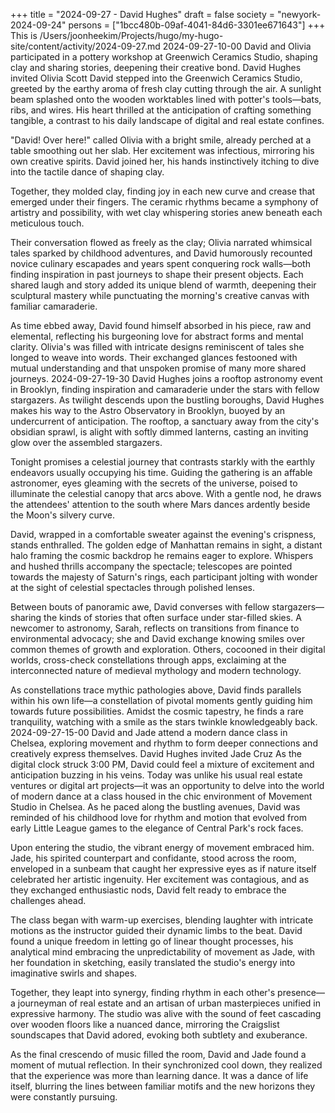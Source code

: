 +++
title = "2024-09-27 - David Hughes"
draft = false
society = "newyork-2024-09-24"
persons = ["1bcc480b-09af-4041-84d6-3301ee671643"]
+++
This is /Users/joonheekim/Projects/hugo/my-hugo-site/content/activity/2024-09-27.md
2024-09-27-10-00
David and Olivia participated in a pottery workshop at Greenwich Ceramics Studio, shaping clay and sharing stories, deepening their creative bond.
David Hughes invited Olivia Scott
David stepped into the Greenwich Ceramics Studio, greeted by the earthy aroma of fresh clay cutting through the air. A sunlight beam splashed onto the wooden worktables lined with potter's tools—bats, ribs, and wires. His heart thrilled at the anticipation of crafting something tangible, a contrast to his daily landscape of digital and real estate confines.

"David! Over here!" called Olivia with a bright smile, already perched at a table smoothing out her slab. Her excitement was infectious, mirroring his own creative spirits. David joined her, his hands instinctively itching to dive into the tactile dance of shaping clay.

Together, they molded clay, finding joy in each new curve and crease that emerged under their fingers. The ceramic rhythms became a symphony of artistry and possibility, with wet clay whispering stories anew beneath each meticulous touch. 

Their conversation flowed as freely as the clay; Olivia narrated whimsical tales sparked by childhood adventures, and David humorously recounted novice culinary escapades and years spent conquering rock walls—both finding inspiration in past journeys to shape their present objects. Each shared laugh and story added its unique blend of warmth, deepening their sculptural mastery while punctuating the morning's creative canvas with familiar camaraderie.

As time ebbed away, David found himself absorbed in his piece, raw and elemental, reflecting his burgeoning love for abstract forms and mental clarity. Olivia's was filled with intricate designs reminiscent of tales she longed to weave into words. Their exchanged glances festooned with mutual understanding and that unspoken promise of many more shared journeys.
2024-09-27-19-30
David Hughes joins a rooftop astronomy event in Brooklyn, finding inspiration and camaraderie under the stars with fellow stargazers.
As twilight descends upon the bustling boroughs, David Hughes makes his way to the Astro Observatory in Brooklyn, buoyed by an undercurrent of anticipation. The rooftop, a sanctuary away from the city's obsidian sprawl, is alight with softly dimmed lanterns, casting an inviting glow over the assembled stargazers. 

Tonight promises a celestial journey that contrasts starkly with the earthly endeavors usually occupying his time. Guiding the gathering is an affable astronomer, eyes gleaming with the secrets of the universe, poised to illuminate the celestial canopy that arcs above. With a gentle nod, he draws the attendees' attention to the south where Mars dances ardently beside the Moon's silvery curve. 

David, wrapped in a comfortable sweater against the evening's crispness, stands enthralled. The golden edge of Manhattan remains in sight, a distant halo framing the cosmic backdrop he remains eager to explore. Whispers and hushed thrills accompany the spectacle; telescopes are pointed towards the majesty of Saturn's rings, each participant jolting with wonder at the sight of celestial spectacles through polished lenses. 

Between bouts of panoramic awe, David converses with fellow stargazers—sharing the kinds of stories that often surface under star-filled skies. A newcomer to astronomy, Sarah, reflects on transitions from finance to environmental advocacy; she and David exchange knowing smiles over common themes of growth and exploration. Others, cocooned in their digital worlds, cross-check constellations through apps, exclaiming at the interconnected nature of medieval mythology and modern technology.

As constellations trace mythic pathologies above, David finds parallels within his own life—a constellation of pivotal moments gently guiding him towards future possibilities. Amidst the cosmic tapestry, he finds a rare tranquility, watching with a smile as the stars twinkle knowledgeably back.
2024-09-27-15-00
David and Jade attend a modern dance class in Chelsea, exploring movement and rhythm to form deeper connections and creatively express themselves.
David Hughes invited Jade Cruz
As the digital clock struck 3:00 PM, David could feel a mixture of excitement and anticipation buzzing in his veins. Today was unlike his usual real estate ventures or digital art projects—it was an opportunity to delve into the world of modern dance at a class housed in the chic environment of Movement Studio in Chelsea. As he paced along the bustling avenues, David was reminded of his childhood love for rhythm and motion that evolved from early Little League games to the elegance of Central Park's rock faces.

Upon entering the studio, the vibrant energy of movement embraced him. Jade, his spirited counterpart and confidante, stood across the room, enveloped in a sunbeam that caught her expressive eyes as if nature itself celebrated her artistic ingenuity. Her excitement was contagious, and as they exchanged enthusiastic nods, David felt ready to embrace the challenges ahead.

The class began with warm-up exercises, blending laughter with intricate motions as the instructor guided their dynamic limbs to the beat. David found a unique freedom in letting go of linear thought processes, his analytical mind embracing the unpredictability of movement as Jade, with her foundation in sketching, easily translated the studio's energy into imaginative swirls and shapes.

Together, they leapt into synergy, finding rhythm in each other's presence—a journeyman of real estate and an artisan of urban masterpieces unified in expressive harmony. The studio was alive with the sound of feet cascading over wooden floors like a nuanced dance, mirroring the Craigslist soundscapes that David adored, evoking both subtlety and exuberance.

As the final crescendo of music filled the room, David and Jade found a moment of mutual reflection. In their synchronized cool down, they realized that the experience was more than learning dance. It was a dance of life itself, blurring the lines between familiar motifs and the new horizons they were constantly pursuing.
